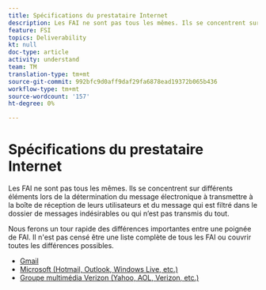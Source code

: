 ```yaml
---
title: Spécifications du prestataire Internet
description: Les FAI ne sont pas tous les mêmes. Ils se concentrent sur différents éléments lors de la détermination du message électronique à transmettre à la boîte de réception de leurs utilisateurs et du message qui est filtré dans le dossier de messages indésirables ou qui n’est pas transmis du tout. Nous ferons un tour rapide des différences importantes entre une poignée de FAI. Il n'est pas censé être une liste complète de tous les FAI ou couvrir toutes les différences possibles.
feature: FSI
topics: Deliverability
kt: null
doc-type: article
activity: understand
team: TM
translation-type: tm+mt
source-git-commit: 992bfc9d0aff9daf29fa6878ead19372b065b436
workflow-type: tm+mt
source-wordcount: '157'
ht-degree: 0%

---
```



# Spécifications du prestataire Internet

Les FAI ne sont pas tous les mêmes. Ils se concentrent sur différents éléments lors de la détermination du message électronique à transmettre à la boîte de réception de leurs utilisateurs et du message qui est filtré dans le dossier de messages indésirables ou qui n’est pas transmis du tout.

Nous ferons un tour rapide des différences importantes entre une poignée de FAI. Il n&#39;est pas censé être une liste complète de tous les FAI ou couvrir toutes les différences possibles.

* [Gmail](./gmail.md)
* [Microsoft (Hotmail, Outlook, Windows Live, etc.)](./microsoft.md)
* [Groupe multimédia Verizon (Yahoo, AOL, Verizon, etc.)](./verizon-media-group.md)

